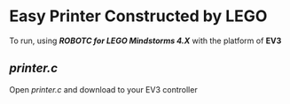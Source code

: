 # Easy Printer Constructed by LEGO
To run, using ***ROBOTC for LEGO Mindstorms 4.X*** with the platform of **EV3**

## *printer.c*
Open *printer.c* and download to your EV3 controller